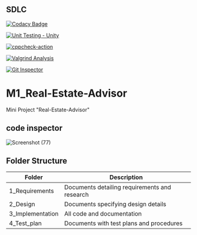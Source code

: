 ## SDLC
[![Codacy Badge](https://app.codacy.com/project/badge/Grade/14ec34075e674a32a80a4dcb6a5481fa)](https://www.codacy.com/gh/yuthrick/M1_Real-Estate-Advisor_Util/dashboard?utm_source=github.com&amp;utm_medium=referral&amp;utm_content=yuthrick/M1_Real-Estate-Advisor_Util&amp;utm_campaign=Badge_Grade)

[![Unit Testing - Unity](https://github.com/yuthrick/M1_Real-Estate-Advisor_Util/actions/workflows/C-build.yml/badge.svg)](https://github.com/yuthrick/M1_Real-Estate-Advisor_Util/actions/workflows/C-build.yml)

[![cppcheck-action](https://github.com/yuthrick/M1_Real-Estate-Advisor_Util/actions/workflows/create%20cppcheck.yml/badge.svg)](https://github.com/yuthrick/M1_Real-Estate-Advisor_Util/actions/workflows/create%20cppcheck.yml)
 
 [![Valgrind Analysis](https://github.com/yuthrick/M1_Real-Estate-Advisor_Util/actions/workflows/create%20valgrind.yml/badge.svg)](https://github.com/yuthrick/M1_Real-Estate-Advisor_Util/actions/workflows/create%20valgrind.yml)
 
 [![Git Inspector](https://github.com/yuthrick/M1_Real-Estate-Advisor_Util/actions/workflows/Update%20c-build.yml/badge.svg)](https://github.com/yuthrick/M1_Real-Estate-Advisor_Util/actions/workflows/Update%20c-build.yml)

# M1_Real-Estate-Advisor
Mini Project "Real-Estate-Advisor"
## code inspector
![Screenshot (77)](https://user-images.githubusercontent.com/62828197/153444154-aec1f074-ff1a-4335-b021-aae6fc96ec83.png)

## Folder Structure
| Folder | Description |
| ----- | --------- |
| 1_Requirements | Documents detailing requirements and research |
| 2_Design |	Documents specifying design details |
| 3_Implementation | All code and documentation |
| 4_Test_plan | Documents with test plans and procedures |

